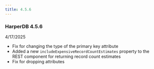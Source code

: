 ```yaml
---
title: 4.5.6
---
```


### HarperDB 4.5.6

4/17/2025

- Fix for changing the type of the primary key attribute
- Added a new `includeExpensiveRecordCountEstimates` property to the REST component for returning record count estimates
- Fix for dropping attributes
